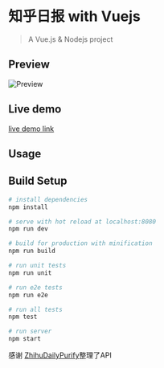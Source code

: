 # 知乎日报 with Vuejs

> A Vue.js & Nodejs project

## Preview
 ![Preview](http://ac-9xUJPYdR.clouddn.com/7326251de8caf34ea2d1.gif)

## Live demo
 [live demo link](http://zhihu.bood.in)

## Usage


## Build Setup

``` bash
# install dependencies
npm install

# serve with hot reload at localhost:8080
npm run dev

# build for production with minification
npm run build

# run unit tests
npm run unit

# run e2e tests
npm run e2e

# run all tests
npm test

# run server
npm start
```

感谢 [ZhihuDailyPurify](https://github.com/izzyleung/ZhihuDailyPurify/wiki/%E7%9F%A5%E4%B9%8E%E6%97%A5%E6%8A%A5-API-%E5%88%86%E6%9E%90)整理了API
